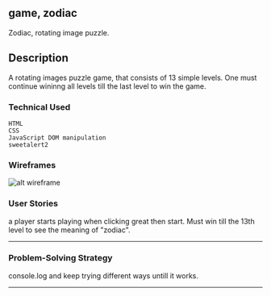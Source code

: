 ## game, zodiac

Zodiac, rotating image puzzle.

## Description

A rotating images puzzle game, that consists of 13 simple levels. One must continue wininng all levels till the last level to win the game.

### Technical Used


```
HTML
CSS
JavaScript DOM manipulation
sweetalert2
```

### Wireframes
![alt wireframe](https://github.com/ibtis0001/project_puzzle1.git/to/wireframe.JPEG)


### User Stories
a player starts playing when clicking great then start. Must win till the 13th level to see the meaning of "zodiac".

---


### Problem-Solving Strategy

console.log and keep trying different ways untill it works.


---

 
